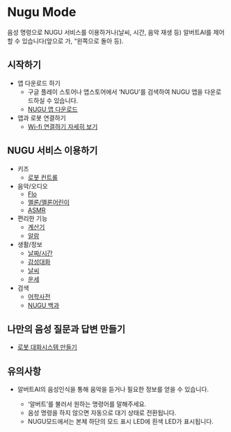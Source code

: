 # Nugu Mode
음성 명령으로 NUGU 서비스를 이용하거나(날씨, 시간, 음악 재생 등) 알버트AI를 제어할 수 있습니다(앞으로 가, “왼쪽으로 돌아 등).

시작하기
--
- 앱 다운로드 하기
  - 구글 플레이 스토어나 앱스토어에서 ‘NUGU’를 검색하여 NUGU 앱을 다운로드하실 수 있습니다.
  - [NUGU 앱 다운로드](https://play.google.com/store/apps/details?id=com.skt.aladdin)
- 앱과 로봇 연결하기 
  - [Wi-fi 연결하기 자세히 보기](https://github.com/albertailabs/Wi-fi)

NUGU 서비스 이용하기
--
- 키즈
  - [로봇 컨트롤](https://www.nugu.co.kr/static/service/service01-09-04.html)
- 음악/오디오
  - [Flo](https://www.nugu.co.kr/static/service/service01-01-01.html)
  - [멜론/멜론어린이](https://www.nugu.co.kr/static/service/service01-01-02.html)
  - [ASMR](https://www.nugu.co.kr/static/service/service01-01-03.html)
- 편리한 기능
  - [계산기](https://www.nugu.co.kr/static/service/service01-02-14.html)
  - [알람](https://www.nugu.co.kr/static/service/service01-02-05.html)
- 생활/정보
  - [날짜/시간](https://www.nugu.co.kr/static/service/service01-02-12.html)
  - [감성대화](https://www.nugu.co.kr/static/service/service01-03-01.html)
  - [날씨](https://www.nugu.co.kr/static/service/service01-03-02.html)
  - [운세](https://www.nugu.co.kr/static/service/service01-03-04.html)
- 검색
  - [어학사전](https://www.nugu.co.kr/static/service/service01-04-03.html)
  - [NUGU 백과](https://www.nugu.co.kr/static/service/service01-04-04.html)

나만의 음성 질문과 답변 만들기  
--

- [로봇 대화시스템 만들기](https://github.com/albertailabs/Social-Index)


유의사항
--

- 알버트AI의 음성인식을 통해 음악을 듣거나 필요한 정보를 얻을 수 있습니다.

  - ‘알버트’를 불러서 원하는 명령어를 말해주세요.
  - 음성 명령을 하지 않으면 자동으로 대기 상태로 전환됩니다.
  - NUGU모드에서는 본체 하단의 모드 표시 LED에 흰색 LED가 표시됩니다.
 
